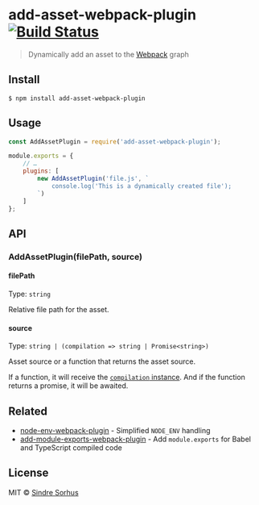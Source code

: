 # add-asset-webpack-plugin [![Build Status](https://travis-ci.org/sindresorhus/add-asset-webpack-plugin.svg?branch=master)](https://travis-ci.org/sindresorhus/add-asset-webpack-plugin)

> Dynamically add an asset to the [Webpack](https://webpack.js.org) graph


## Install

```
$ npm install add-asset-webpack-plugin
```


## Usage

```js
const AddAssetPlugin = require('add-asset-webpack-plugin');

module.exports = {
	// …
	plugins: [
		new AddAssetPlugin('file.js', `
			console.log('This is a dynamically created file');
		`)
	]
};
```


## API

### AddAssetPlugin(filePath, source)

#### filePath

Type: `string`

Relative file path for the asset.

#### source

Type: `string | (compilation => string | Promise<string>)`

Asset source or a function that returns the asset source.

If a function, it will receive the [`compilation` instance](https://webpack.js.org/api/compilation/). And if the function returns a promise, it will be awaited.


## Related

- [node-env-webpack-plugin](https://github.com/sindresorhus/node-env-webpack-plugin) - Simplified `NODE_ENV` handling
- [add-module-exports-webpack-plugin](https://github.com/sindresorhus/add-module-exports-webpack-plugin) - Add `module.exports` for Babel and TypeScript compiled code


## License

MIT © [Sindre Sorhus](https://sindresorhus.com)
